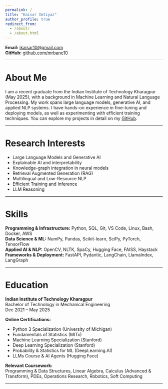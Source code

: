```yaml
---
permalink: /
title: "Kaisar Imtiyaz"
author_profile: true
redirect_from: 
  - /about/
  - /about.html
---
```


**Email:** ikaisar10@gmail.com  
**GitHub:** [github.com/mrbane10](https://github.com/mrbane10)  

---

# About Me  
I am a recent graduate from the Indian Institute of Technology Kharagpur (May 2025), with a background in Machine Learning and Natural Language Processing. My work spans large language models, generative AI, and applied NLP systems. I have hands-on experience in fine-tuning and deploying models, as well as experimenting with efficient training techniques. You can explore my projects in detail on my [GitHub](https://github.com/mrbane10).  

---

# Research Interests  
- Large Language Models and Generative AI
- Explainable AI and interpretability
- Knowledge-graph integration in neural models
- Retrieval Augmented Generation (RAG)
- Multilingual and Low-Resource NLP  
- Efficient Training and Inference 
- LLM Reasoning

---

# Skills  
**Programming & Infrastructure:** Python, SQL, Git, VS Code, Linux, Bash, Docker, AWS  
**Data Science & ML:** NumPy, Pandas, Scikit-learn, SciPy, PyTorch, TensorFlow  
**Applied AI & NLP:** OpenCV, NLTK, SpaCy, Hugging Face, FAISS, Haystack  
**Frameworks & Deployment:** FastAPI, Pydantic, LangChain, LlamaIndex, LangGraph  

---

# Education  
**Indian Institute of Technology Kharagpur**  
Bachelor of Technology in Mechanical Engineering  
Dec 2021 – May 2025  

**Online Certifications:**  
- Python 3 Specialization (University of Michigan)  
- Fundamentals of Statistics (MITx)  
- Machine Learning Specialization (Stanford)  
- Deep Learning Specialization (Stanford)  
- Probability & Statistics for ML (DeepLearning.AI)  
- LLMs Course & AI Agents (Hugging Face)  

**Relevant Coursework:**  
Programming & Data Structures, Linear Algebra, Calculus (Advanced & Transform), PDEs, Operations Research, Robotics, Soft Computing  

---  
